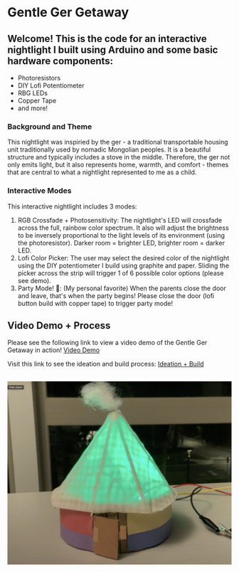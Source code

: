 # Gentle Ger Getaway

## Welcome! This is the code for an interactive nightlight I built using Arduino and some basic hardware components:
- Photoresistors
- DIY Lofi Potentiometer
- RBG LEDs
- Copper Tape
- and more!

### Background and Theme
This nightlight was inspiried by the ger - a traditional transportable housing unit traditionally used by nomadic Mongolian peoples. It is a beautiful structure and typically includes a stove in the middle. 
Therefore, the ger not only emits light, but it also represents home, warmth, and comfort - themes that are central to what a nightlight represented to me as a child.

### Interactive Modes
This interactive nightlight includes 3 modes:
1. RGB Crossfade + Photosensitivity: The nightlight's LED will crossfade across the full, rainbow color spectrum. It also will adjust the brightness to be inversely proportional to the light levels 
of its environment (using the photoresistor). Darker room = brighter LED, brighter room = darker LED.
2. Lofi Color Picker: The user may select the desired color of the nightlight using the DIY potentiometer I build using graphite and paper. Sliding the picker across the strip will trigger 1 of 6 possible color options (please see demo).
3. Party Mode! 🎉: (My personal favorite) When the parents close the door and leave, that's when the party begins! Please close the door (lofi button build with copper tape) to trigger party mode!

## Video Demo + Process
Please see the following link to view a video demo of the Gentle Ger Getaway in action!
[Video Demo](https://drive.google.com/file/d/1TzzSgzxz77ld8LMIPySECpUAymfuOo-t/view?usp=share_link)

Visit this link to see the ideation and build process:
[Ideation + Build](https://docs.google.com/presentation/d/1uNTaUmqj0x0-Q2Feiwg5e_HlgvOd46LTBriQuXS8OVU/edit?usp=share_link)

\
![ger image](ger.jpg)

